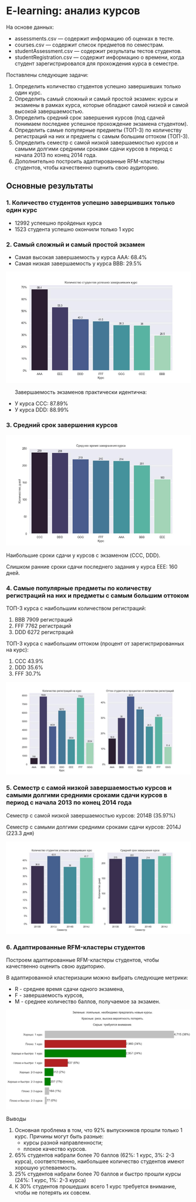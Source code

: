 <h1>E-learning: анализ курсов</h1>

<p>На основе данных:</p>
<ul>
  <li>assessments.csv — содержит информацию об оценках в тесте.</li>
  <li>courses.csv — содержит список предметов по семестрам.</li>
  <li>studentAssessment.csv — содержит результаты тестов студентов.</li>
  <li>studentRegistration.csv — содержит информацию о времени, когда студент зарегистрировался для прохождения курса в семестре.</li>
</ul>

<p>Поставлены следующие задачи:</p>
<ol>
  <li>Определить количество студентов успешно завершивших только один курс.</li>
  <li>Определить самый сложный и самый простой экзамен: курсы и экзамены в рамках курса, которые обладают самой низкой и самой высокой завершаемостью.</li>
  <li>Определить средний срок завершения курсов (под сдачей понимаем последнее успешное прохождение экзамена студентом).</li>
  <li>Определить самые популярные предметы (ТОП-3) по количеству регистраций на них и предметы с самым большим оттоком (ТОП-3).</li>
  <li>Определить семестр с самой низкой завершаемостью курсов и самыми долгими средними сроками сдачи курсов в период с начала 2013 по конец 2014 года.</li>
  <li>Дополнительно построить адаптированные RFM-кластеры студентов, чтобы качественно оценить свою аудиторию.</li>
</ol>

<h2>Основные результаты</h2>
<h3>1. Количество студентов успешно завершивших только один курс</h3>
<ul>
  <li>12992 успеешно пройденых курса</li>
  <li>1523 студента успешно окончили только 1 курс</li>
</ul>

<h3>2. Cамый сложный и самый простой экзамен</h3>
<ul>
  <li>Самая высокая завершаемость у курса AAA: 68.4%</li>
  <li>Самая низкая завершаемость у курса BBB: 29.5%</li>
</ul>
<img src='plots/1_completion_rate_by_course.jpg'>
<ul>
  <p>Завершаемость экзаменов практически идентична:</p>
  <li>У курса CCC: 87.89%</li>
  <li>У курса DDD: 88.99%</li>
</ul>

<h3>3. Cредний срок завершения курсов</h3>
<img src='plots/2_mean_pass_date_by_course.jpg'>
<p>Наибольшие сроки сдачи у курсов с экзаменом (CCC, DDD).</p>
<p>Слишком ранние сроки сдачи последнего задания у курса ЕЕЕ: 160 дней.</p>

<h3>4. Cамые популярные предметы по количеству регистраций на них и предметы с самым большим оттоком</h3>
<p>ТОП-3 курса с наибольшим количеством регистраций:</p>
<ol>
  <li>BBB 7909 регистраций</li>
  <li>FFF 7762 регистраций</li>
  <li>DDD 6272 регистраций</li>
</ol>
<p>ТОП-3 курса с наибольшим оттоком (процент от зарегистрированных на курс):</p>
<ol>
  <li>CCC 43.9%</li>
  <li>DDD 35.6%</li>
  <li>FFF 30.7%</li>
</ol>
<img src='plots/3_regs_and_churn_by_course.jpg'>

<h3>5. Cеместр с самой низкой завершаемостью курсов и самыми долгими средними сроками сдачи курсов в период с начала 2013 по конец 2014 года</h3>
<p>Семестр с самой низкой завершаемостью курсов: 2014B (35.97%)</p>
<p>Семестр с самыми долгими средними сроками сдачи курсов: 2014J (223.3 дня)</p>
<img src='plots/4_degrs_and_mean_pass_by_semester.jpg'>

<h3>6. Адаптированные RFM-кластеры студентов</h3>
<p>Построем адаптированные RFM-кластеры студентов, чтобы качественно оценить свою аудиторию.</p>
<p>В адаптированной кластеризации можно выбрать следующие метрики:</p>
<ul>
  <li>R - среднее время сдачи одного экзамена,</li>
  <li>F - завершаемость курсов,</li>
  <li>M - среднее количество баллов, получаемое за экзамен.</li>
</ul>
<img src='plots/RFM.jpg'>
<p>Выводы</p>
<ol>
  <li>Основная проблема в том, что 92% выпускников прошли только 1 курс. Причины могут быть разные:
    <ul>
      <li>курсы разной направленности;</li>
      <li>плохое качество курсов.</li>
    </ul>
  </li>
  <li>65% студентов набрали более 70 баллов (62%: 1 курс, 3%: 2-3 курса), соответственно, наибольшее количество студентов имеют хорошую успеваемость.</li>
  <li>25% студентов набрали более 70 баллов и быстро прошли курсы (24%: 1 курс, 1%: 2-3 курса)</li>
  <li>К 30% студентов прошедших всего 1 курс требуется внимание, чтобы не потерять их совсем.</li>
</ol>











